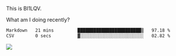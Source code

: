 This is BI1LQV.

What am I doing recently?

<!--START_SECTION:waka-->

```txt
Markdown   21 mins         ████████████████████████▒   97.18 %
CSV        0 secs          ▓░░░░░░░░░░░░░░░░░░░░░░░░   02.82 %
```

<!--END_SECTION:waka-->

<img src="https://github-readme-stats.vercel.app/api?username=bi1lqv&show_icons=true&count_private=true">
